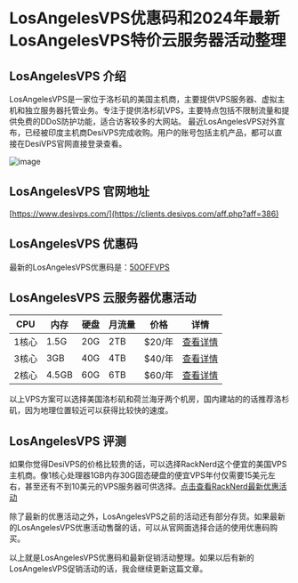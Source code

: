 # LosAngelesVPS优惠码和2024年最新LosAngelesVPS特价云服务器活动整理

## LosAngelesVPS 介绍

LosAngelesVPS是一家位于洛杉矶的美国主机商，主要提供VPS服务器、虚拟主机和独立服务器托管业务。专注于提供洛杉矶VPS，主要特点包括不限制流量和提供免费的DDoS防护功能，适合访客较多的大网站。
最近LosAngelesVPS对外宣布，已经被印度主机商DesiVPS完成收购。用户的账号包括主机产品，都可以直接在DesiVPS官网直接登录查看。

![image](https://github.com/fhz22838/LosAngelesVPS/assets/158004009/fcb2d0e8-03c0-455b-ad31-f1e44b92bad4)

## LosAngelesVPS 官网地址

[https://www.desivps.com/](https://clients.desivps.com/aff.php?aff=386)

## LosAngelesVPS 优惠码

最新的LosAngelesVPS优惠码是：[50OFFVPS](https://clients.desivps.com/aff.php?aff=386)

## LosAngelesVPS 云服务器优惠活动

| CPU | 内存 | 硬盘 | 月流量 | 价格 | 详情 |
| --- | --- | --- | --- | --- | --- |
| 1核心 | 1.5G | 20G | 2TB | $20/年 | [查看详情](http://clients.desivps.com/aff.php?aff=386&pid=57) |
| 3核心 | 3GB | 40G | 4TB | $40/年 | [查看详情](http://clients.desivps.com/aff.php?aff=386&pid=58) |
| 2核心 | 4.5GB | 60G | 6TB | $60/年 | [查看详情](http://clients.desivps.com/aff.php?aff=386&pid=59) |

以上VPS方案可以选择美国洛杉矶和荷兰海牙两个机房，国内建站的的话推荐洛杉矶，因为地理位置较近可以获得比较快的速度。

## LosAngelesVPS 评测

如果你觉得DesiVPS的价格比较贵的话，可以选择RackNerd这个便宜的美国VPS主机商。像1核心处理器1GB内存30G固态硬盘的便宜VPS年付仅需要15美元左右，甚至还有不到10美元的VPS服务器可供选择。[点击查看RackNerd最新优惠活动](https://github.com/lisa80808/RackNerd)

除了最新的优惠活动之外，LosAngelesVPS之前的活动还有部分存货。如果最新的LosAngelesVPS优惠活动售罄的话，可以从官网面选择合适的使用优惠码购买。

以上就是LosAngelesVPS优惠码和最新促销活动整理。如果以后有新的LosAngelesVPS促销活动的话，我会继续更新这篇文章。

